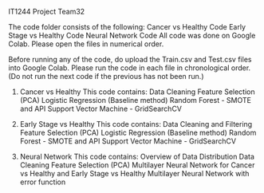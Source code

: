 IT1244 Project Team32

The code folder consists of the following: 
Cancer vs Healthy Code
Early Stage vs Healthy Code
Neural Network Code
All code was done on Google Colab. Please open the files in numerical order.

Before running any of the code, do upload the Train.csv and Test.csv files into Google Colab. 
Please run the code in each file in chronological order. (Do not run the next code if the previous has not been run.)

1. Cancer vs Healthy
This code contains:
Data Cleaning
Feature Selection (PCA)
Logistic Regression (Baseline method)
Random Forest - SMOTE and API
Support Vector Machine - GridSearchCV

2. Early Stage vs Healthy
This code contains:
Data Cleaning and Filtering
Feature Selection (PCA)
Logistic Regression (Baseline method)
Random Forest - SMOTE and API
Support Vector Machine - GridSearchCV

3. Neural Network
This code contains: 
Overview of Data Distribution
Data Cleaning
Feature Selection (PCA)
Multilayer Neural Network for Cancer vs Healthy and Early Stage vs Healthy
Multilayer Neural Network with error function
